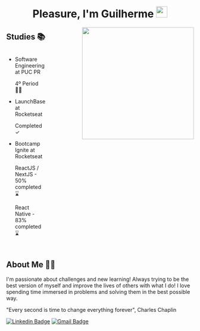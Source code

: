<div>
  <h1 align="center">Pleasure, I'm Guilherme <img src="https://raw.githubusercontent.com/kaueMarques/kaueMarques/master/hi.gif" width="30px">
    <!-- <a href="https://www.linkedin.com/in/guilherme-illescas/">
      <img 
        style="display: flex; align-items: center; justify-content: center; height: 30px; margin-left: 24px;" 
        src="https://webcorp.com.br/linkedin.png">
    </a> -->
  </h1>

  <img width="300" position="absolute" align="right" src="https://webcorp.com.br/man-coding.png" >

  <h2>Studies 📚</h2>
  <div style="display: grid; grid-template-columns: 1fr 1fr">
    <ul>
      <li>Software Engineering at PUC PR</li>
      <p>4º Period 🕺🏻</p>
      <li>LaunchBase at Rocketseat</li>
      <p>Completed ✓</p>
      <li>Bootcamp Ignite at Rocketseat</li>
      <p>ReactJS / NextJS - 50% completed ⌛️</p>
      <p>React Native - 83% completed ⌛️</p>
    </ul>
  </div>

  <h2>About Me 🤙🏼</h2>
  <p>I'm passionate about challenges and new learning! Always trying to be the best version of myself and improve the lives of others with what I do!
  I love spending time immersed in problems and solving them in the best possible way.

  "Every second is time to change everything forever", Charles Chaplin</p>

[![Linkedin Badge](https://img.shields.io/badge/-GuilhermeIllescas-blue?style=flat-square&logo=Linkedin&logoColor=white&link=https://www.linkedin.com/in/guilherme-illescas/)](https://www.linkedin.com/in/guilherme-illescas/)
[![Gmail Badge](https://img.shields.io/badge/-oi@guilhermeillescas.dev-c14438?style=flat-square&logo=Gmail&logoColor=white&link=mailto:oi@guilhermeillescas.dev)](mailto:oi@guilhermeillescas.dev)
</div>

